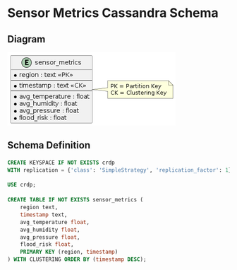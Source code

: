 # Sensor Metrics Cassandra Schema

## Diagram
![Sensor Metrics Schema](sensor_metrics.png)

## Schema Definition
```sql
CREATE KEYSPACE IF NOT EXISTS crdp
WITH replication = {'class': 'SimpleStrategy', 'replication_factor': 1};

USE crdp;

CREATE TABLE IF NOT EXISTS sensor_metrics (
    region text,
    timestamp text,
    avg_temperature float,
    avg_humidity float,
    avg_pressure float,
    flood_risk float,
    PRIMARY KEY (region, timestamp)
) WITH CLUSTERING ORDER BY (timestamp DESC);
